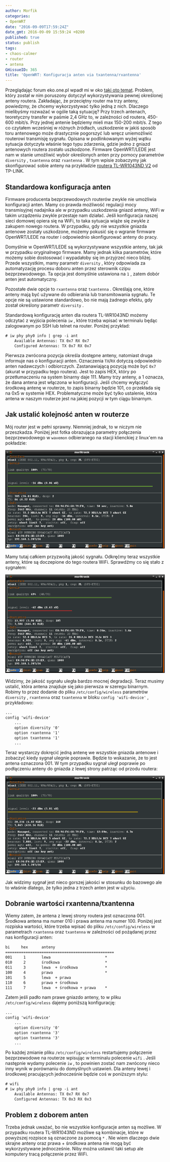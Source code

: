 ```yaml
---
author: Morfik
categories:
- OpenWRT
date: "2016-09-09T17:59:24Z"
date_gmt: 2016-09-09 15:59:24 +0200
published: true
status: publish
tags:
- chaos-calmer
- router
- antena
GHissueID: 365
title: 'OpenWRT: Konfiguracja anten via txantenna/rxantenna'
---
```


Przeglądając forum eko.one.pl wpadł mi w oko [taki oto
temat](http://eko.one.pl/forum/viewtopic.php?pid=171898#p171898). Problem, który został w nim
poruszony dotyczył wykorzystywania pewnej określonej anteny routera. Zakładając, że przeciętny
router ma trzy anteny, powiedzmy, że chcemy wykorzystywać tylko jedną z nich. Dlaczego mielibyśmy
rozważać w ogóle taką sytuację? Przy trzech antenach, teoretyczny transfer w paśmie 2,4 GHz to, w
zależności od routera, 450-600 mbit/s. Przy jednej antenie będziemy mieli max 150-200 mbit/s. Z tego
co czytałem wcześniej w różnych źródłach, uszkodzenie w jakiś sposób toru antenowego może
drastycznie pogorszyć lub wręcz uniemożliwić routerowi transmisję sygnału. Opisana w podlinkowanym
wyżej wątku sytuacja dotyczyła właśnie tego typu zdarzenia, gdzie jedno z gniazd antenowych routera
zostało uszkodzone. Firmware OpenWRT/LEDE jest nam w stanie umożliwić wybór określonych anten przy
pomocy parametrów `diversity` , `txantenna` oraz `rxantenna` . W tym wpisie zobaczymy jak
skonfigurować sobie anteny na przykładzie [routera TL-WR1043ND
V2](http://www.tp-link.com.pl/products/details/TL-WR1043ND.html) od TP-LINK.

<!--more-->
## Standardowa konfiguracja anten

Firmware producenta bezprzewodowych routerów zwykle nie umożliwia konfiguracji anten. Mamy co prawda
możliwość regulacji mocy transmisyjnej nadajnika ale w przypadku uszkodzenia gniazd anteny, WiFi w
takim urządzeniu zwykle przestaje nam działać. Jeśli konfiguracja naszej sieci domowej opiera się na
WiFi, to taka sytuacja wiąże się zwykle z zakupem nowego routera. W przypadku, gdy nie wszystkie
gniazda antenowe zostały uszkodzone, możemy pokusić się o wgranie firmware OpenWRT/LEDE na router i
odpowiednio skonfigurować anteny do pracy.

Domyślnie w OpenWRT/LEDE są wykorzystywane wszystkie anteny, tak jak w przypadku oryginalnego
firmware. Mamy jednak kilka parametrów, które możemy sobie dostosować i wypadałoby się im przyjrzeć
nieco bliżej. Przede wszystkim, mamy parametr `diversity` , który odpowiada za automatyzację procesu
doboru anten przez sterownik czipu bezprzewodowego. Ta opcja jest domyślnie ustawiona na `1` , zatem
dobór anten jest automatyczny.

Pozostałe dwie opcje to `rxantenna` oraz `txantenna` . Określają one, które anteny mają być używane
do odbierania lub transmitowania sygnału. Te opcje nie są ustawione standardowo, bo nie mają żadnego
efektu, gdy został określony parametr `diversity` .

Standardową konfigurację anten dla routera TL-WR1043ND możemy odczytać z wyjścia polecenia `iw` ,
które trzeba wpisać w terminalu będąc zalogowanym po SSH lub telnet na router. Poniżej przykład:

    # iw phy phy0 info | grep -i ant
        Available Antennas: TX 0x7 RX 0x7
        Configured Antennas: TX 0x7 RX 0x7

Pierwsza zwrócona pozycja określa dostępne anteny, natomiast druga informuje nas o konfiguracji
anten. Oznaczenia `TX`/`RX` dotyczą odpowiednio anten nadawczych i odbiorczych. Zastanawiającą
pozycją może być `0x7` (akurat w przypadku tego routera). Jest to zapis HEX, który po
przetłumaczeniu na system binarny daje 111. Mamy trzy anteny, a 1 oznacza, że dana antena jest
włączona w konfiguracji. Jeśli chcemy wyłączyć środkową antenę w routerze, to zapis binarny będzie
101, co przekłada się na 0x5 w systemie HEX. Problematyczne może być tylko ustalenie, która antena w
naszym routerze jest na jakiej pozycji w tym ciągu binarnym.

## Jak ustalić kolejność anten w routerze

Mój router jest w pełni sprawny. Niemniej jednak, to w niczym nie przeszkadza. Poniżej jest fotka
obrazująca parametry połączenia bezprzewodowego w `wavemon` odbieranego na stacji klienckiej z
linux'em na pokładzie:

![txantenna-rxantenna-anteny-router-openwrt-konfiguracja](/img/2016/09/1.txantenna-rxantenna-anteny-router-openwrt-konfiguracja.png#huge)

Mamy tutaj całkiem przyzwoitą jakość sygnału. Odkręćmy teraz wszystkie anteny, które są doczepione
do tego routera WiFi. Sprawdźmy co się stało z
sygnałem:

![txantenna-rxantenna-anteny-router-openwrt-konfiguracja](/img/2016/09/2.txantenna-rxantenna-anteny-router-openwrt-konfiguracja.png#huge)

Widzimy, że jakość sygnału uległa bardzo mocnej degradacji. Teraz musimy ustalić, która antena
znajduje się jako pierwsza w szeregu binarnym. Robimy to przez dodanie do pliku
`/etc/config/wireless` parametrów `diversity` , `rxantenna` oraz `txantenna` w bloku `config
'wifi-device'` , przykładowo:

    ...
    config 'wifi-device'
        ...
        option diversity '0'
        option rxantenna '1'
        option txantenna '1'
        ...

Teraz wystarczy dokręcić jedną antenę we wszystkie gniazda antenowe i zobaczyć kiedy sygnał ulegnie
poprawie. Będzie to wskazanie, że to jest antena oznaczona 001. W tym przypadku sygnał uległ
poprawie po podłączeniu anteny do gniazda z lewej strony patrząc od przodu routera:

![txantenna-rxantenna-anteny-router-openwrt-konfiguracja](/img/2016/09/3.txantenna-rxantenna-anteny-router-openwrt-konfiguracja.png#huge)

Jak widzimy sygnał jest nieco gorszej jakości w stosunku do bazowego ale to właśnie dlatego, że
tylko jedna z trzech anten jest w użyciu.

## Dobranie wartości rxantenna/txantenna

Wiemy zatem, że antena z lewej strony routera jest oznaczona 001. Środkowa antena ma numer 010 i
prawa antena ma numer 100. Poniżej jest rozpiska wartości, które trzeba wpisać do pliku
`/etc/config/wireless` w parametrach `rxantenna` oraz `txantenna` w zależności od pożądanej przez
nas konfiguracji anten:

    bi     hex      anteny
    ================================================
    001     1       lewa                        *
    010     2       środkowa                    *
    011     3       lewa  + środkowa            *
    100     4       prawa                       *
    101     5       lewa  + prawa
    110     6       prawa + środkowa
    111     7       lewa  + środkowa + prawa    *

Zatem jeśli padło nam prawe gniazdo anteny, to w pliku `/etc/config/wireless` dajemy poniższą
konfigurację:

    ...
    config 'wifi-device'
        ...
        option diversity '0'
        option rxantenna '3'
        option txantenna '3'
        ...

Po każdej zmianie pliku `/etc/config/wireless` restartujemy połączenie bezprzewodowe na routerze
wpisując w terminalu polecenie `wifi` . Jeśli następnie wydamy polecenie `iw` , to powinien zostać
nam zwrócony nieco inny wynik w porównaniu do domyślnych ustawień. Dla anteny lewej i środkowej
pracujących jednocześnie będzie coś w poniższym stylu:

    # wifi
    # iw phy phy0 info | grep -i ant
        Available Antennas: TX 0x7 RX 0x7
        Configured Antennas: TX 0x3 RX 0x3

## Problem z doborem anten

Trzeba jednak uważać, bo nie wszystkie konfiguracje anten są możliwe. W przypadku routera
TL-WR1043ND możliwe są kombinacje, które w powyższej rozpisce są oznaczone za pomocą `*` . Nie wiem
dlaczego dwie skrajne anteny oraz prawa + środkowa antena nie mogą być wykorzystywane jednocześnie.
Niby można ustawić taki setup ale komputery tracą połączenie przez WiFi.
